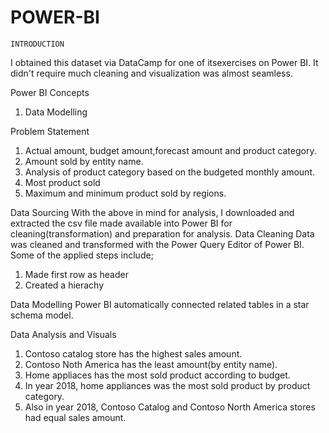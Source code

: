# POWER-BI
	INTRODUCTION    
I obtained this dataset via DataCamp for one of itsexercises on Power BI. It didn't require much cleaning and visualization was almost seamless.

Power BI Concepts
1.	Data Modelling

Problem Statement
1.	Actual amount, budget amount,forecast amount and product category.
2.	Amount sold by entity name.
3.	Analysis of product category based on the budgeted monthly amount.
4.	Most product sold
5.	Maximum and minimum product sold by regions.

Data Sourcing
With the above in mind for analysis, I downloaded and extracted the csv file made available into Power BI for cleaning(transformation) and preparation for analysis.
Data Cleaning
Data was cleaned and transformed with the Power Query Editor of Power BI. Some of the applied steps include;
1.	Made first row as header
2.	Created a hierachy

Data Modelling
Power BI automatically connected related tables in a star schema model.

Data Analysis and Visuals
1.	Contoso catalog store has the highest sales amount.
2.	Contoso Noth America has the least amount(by entity name).
3.	Home appliaces has the most sold product according to budget.
4.	In year 2018, home appliances was the most sold product by product category.
5.	Also in year 2018, Contoso Catalog and Contoso North America stores had equal sales amount.
